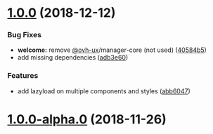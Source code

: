 # [1.0.0](https://github.com/ovh-ux/manager/compare/@ovh-ux/manager-welcome@1.0.0-alpha.1...@ovh-ux/manager-welcome@1.0.0) (2018-12-12)


### Bug Fixes

* **welcome:** remove [@ovh-ux](https://github.com/ovh-ux)/manager-core (not used) ([40584b5](https://github.com/ovh-ux/manager/commit/40584b5))
* add missing dependencies ([adb3e60](https://github.com/ovh-ux/manager/commit/adb3e60))


### Features

* add lazyload on multiple components and styles ([abb6047](https://github.com/ovh-ux/manager/commit/abb6047))



# [1.0.0-alpha.0](https://github.com/ovh-ux/manager/compare/@ovh-ux/manager-welcome@0.0.0...@ovh-ux/manager-welcome@1.0.0-alpha.0) (2018-11-26)



